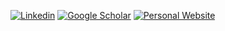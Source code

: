 [![Linkedin](https://img.shields.io/badge/-LinkedIn-blue?style=for-the-badge&logo=Linkedin&logoColor=white)](https://www.linkedin.com/in/davidistvan/)
[![Google Scholar](https://img.shields.io/badge/Google%20Scholar-4285F4.svg?style=for-the-badge&logo=Google-Scholar&logoColor=white)](https://scholar.google.ca/citations?user=NsRgDcUAAAAJ&hl=en)
[![Personal Website](https://img.shields.io/badge/-website-20fc03?style=for-the-badge)](https://istvandavid.com/)
